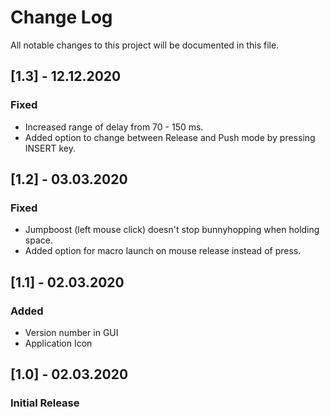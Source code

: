 # Change Log
All notable changes to this project will be documented in this file.

 ## [1.3] - 12.12.2020
 
### Fixed
 - Increased range of delay from 70 - 150 ms.
 - Added option to change between Release and Push mode by pressing INSERT key.

 ## [1.2] - 03.03.2020
 
### Fixed
 - Jumpboost (left mouse click) doesn't stop bunnyhopping when holding space.
 - Added option for macro launch on mouse release instead of press.
 
## [1.1] - 02.03.2020
 
### Added
 - Version number in GUI
 - Application Icon
 
 
## [1.0] - 02.03.2020
 
### Initial Release
